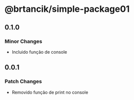 # @brtancik/simple-package01

## 0.1.0

### Minor Changes

- Incluido função de console

## 0.0.1

### Patch Changes

- Removido função de print no console
